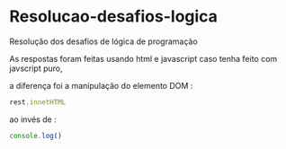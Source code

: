 # Resolucao-desafios-logica
Resolução dos desafios de lógica de programação 

As respostas foram feitas usando html e javascript caso tenha feito com javscript puro,

a  diferença foi a manipulação do elemento DOM  :

```js
rest.innetHTML 

```

ao invés de :

```js
console.log()

```
